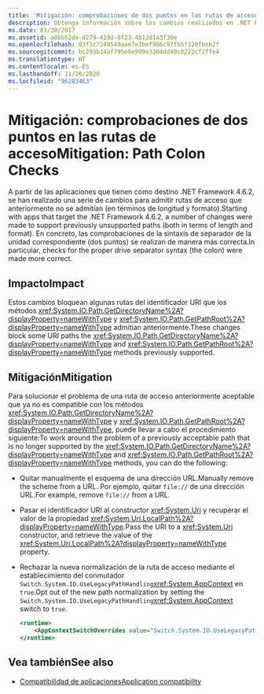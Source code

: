 ```yaml
---
title: 'Mitigación: comprobaciones de dos puntos en las rutas de acceso'
description: Obtenga información sobre los cambios realizados en .NET Framework 4.6.2 para admitir comprobaciones de la sintaxis correcta de los separadores de unidad (los dos puntos).
ms.date: 03/30/2017
ms.assetid: a0bb52de-d279-419d-8f23-4b12d1a3f36e
ms.openlocfilehash: 03f1c7249549aae7e3bef986c97fb5f320fbeb2f
ms.sourcegitcommit: bc293b14af795e0e999e3304dd40c0222cf2ffe4
ms.translationtype: HT
ms.contentlocale: es-ES
ms.lasthandoff: 11/26/2020
ms.locfileid: "96283463"
---
```

# <a name="mitigation-path-colon-checks"></a><span data-ttu-id="e1458-103">Mitigación: comprobaciones de dos puntos en las rutas de acceso</span><span class="sxs-lookup"><span data-stu-id="e1458-103">Mitigation: Path Colon Checks</span></span>

<span data-ttu-id="e1458-104">A partir de las aplicaciones que tienen como destino .NET Framework 4.6.2, se han realizado una serie de cambios para admitir rutas de acceso que anteriormente no se admitían (en términos de longitud y formato).</span><span class="sxs-lookup"><span data-stu-id="e1458-104">Starting with apps that target the .NET Framework 4.6.2, a number of changes were made to support previously unsupported paths (both in terms of length and format).</span></span> <span data-ttu-id="e1458-105">En concreto, las comprobaciones de la sintaxis de separador de la unidad correspondiente (dos puntos) se realizan de manera más correcta.</span><span class="sxs-lookup"><span data-stu-id="e1458-105">In particular, checks for the proper drive separator syntax (the colon) were made more correct.</span></span>  
  
## <a name="impact"></a><span data-ttu-id="e1458-106">Impacto</span><span class="sxs-lookup"><span data-stu-id="e1458-106">Impact</span></span>  

 <span data-ttu-id="e1458-107">Estos cambios bloquean algunas rutas del identificador URI que los métodos <xref:System.IO.Path.GetDirectoryName%2A?displayProperty=nameWithType> y <xref:System.IO.Path.GetPathRoot%2A?displayProperty=nameWithType> admitían anteriormente.</span><span class="sxs-lookup"><span data-stu-id="e1458-107">These changes block some URI paths the <xref:System.IO.Path.GetDirectoryName%2A?displayProperty=nameWithType> and <xref:System.IO.Path.GetPathRoot%2A?displayProperty=nameWithType> methods previously supported.</span></span>  
  
## <a name="mitigation"></a><span data-ttu-id="e1458-108">Mitigación</span><span class="sxs-lookup"><span data-stu-id="e1458-108">Mitigation</span></span>  

 <span data-ttu-id="e1458-109">Para solucionar el problema de una ruta de acceso anteriormente aceptable que ya no es compatible con los métodos <xref:System.IO.Path.GetDirectoryName%2A?displayProperty=nameWithType> y <xref:System.IO.Path.GetPathRoot%2A?displayProperty=nameWithType>, puede llevar a cabo el procedimiento siguiente:</span><span class="sxs-lookup"><span data-stu-id="e1458-109">To work around the problem of a previously acceptable path that is no longer supported by the <xref:System.IO.Path.GetDirectoryName%2A?displayProperty=nameWithType> and <xref:System.IO.Path.GetPathRoot%2A?displayProperty=nameWithType> methods, you can do the following:</span></span>  
  
- <span data-ttu-id="e1458-110">Quitar manualmente el esquema de una dirección URL.</span><span class="sxs-lookup"><span data-stu-id="e1458-110">Manually remove the scheme from a URL.</span></span> <span data-ttu-id="e1458-111">Por ejemplo, quitar `file://` de una dirección URL.</span><span class="sxs-lookup"><span data-stu-id="e1458-111">For example, remove `file://` from a URL.</span></span>  
  
- <span data-ttu-id="e1458-112">Pasar el identificador URI al constructor <xref:System.Uri> y recuperar el valor de la propiedad <xref:System.Uri.LocalPath%2A?displayProperty=nameWithType>.</span><span class="sxs-lookup"><span data-stu-id="e1458-112">Pass the URI to a <xref:System.Uri> constructor,  and retrieve the value of the <xref:System.Uri.LocalPath%2A?displayProperty=nameWithType> property.</span></span>  
  
- <span data-ttu-id="e1458-113">Rechazar la nueva normalización de la ruta de acceso mediante el establecimiento del conmutador `Switch.System.IO.UseLegacyPathHandling`<xref:System.AppContext> en `true`.</span><span class="sxs-lookup"><span data-stu-id="e1458-113">Opt out of the new path normalization by setting the `Switch.System.IO.UseLegacyPathHandling`<xref:System.AppContext> switch to `true`.</span></span>  
  
    ```xml  
    <runtime>  
        <AppContextSwitchOverrides value="Switch.System.IO.UseLegacyPathHandling=true" />
    </runtime>  
    ```  
  
## <a name="see-also"></a><span data-ttu-id="e1458-114">Vea también</span><span class="sxs-lookup"><span data-stu-id="e1458-114">See also</span></span>

- [<span data-ttu-id="e1458-115">Compatibilidad de aplicaciones</span><span class="sxs-lookup"><span data-stu-id="e1458-115">Application compatibility</span></span>](application-compatibility.md)
